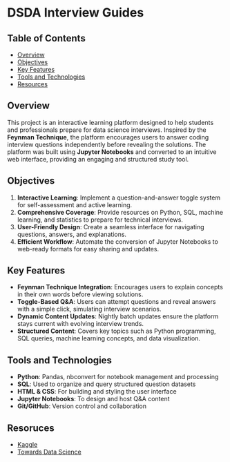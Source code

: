 # DSDA Interview Guides

## Table of Contents
- [Overview](#overview)
- [Objectives](#objectives)
- [Key Features](#key-features)
- [Tools and Technologies](#tools-and-technologies)
- [Resources](#resources)

## Overview
This project is an interactive learning platform designed to help students and professionals prepare for data science interviews. Inspired by the **Feynman Technique**, the platform encourages users to answer coding interview questions independently before revealing the solutions. The platform was built using **Jupyter Notebooks** and converted to an intuitive web interface, providing an engaging and structured study tool.

## Objectives
1. **Interactive Learning**: Implement a question-and-answer toggle system for self-assessment and active learning.
2. **Comprehensive Coverage**: Provide resources on Python, SQL, machine learning, and statistics to prepare for technical interviews.
3. **User-Friendly Design**: Create a seamless interface for navigating questions, answers, and explanations.
4. **Efficient Workflow**: Automate the conversion of Jupyter Notebooks to web-ready formats for easy sharing and updates.

## Key Features
- **Feynman Technique Integration**: Encourages users to explain concepts in their own words before viewing solutions.
- **Toggle-Based Q&A**: Users can attempt questions and reveal answers with a simple click, simulating interview scenarios.
- **Dynamic Content Updates**: Nightly batch updates ensure the platform stays current with evolving interview trends.
- **Structured Content**: Covers key topics such as Python programming, SQL queries, machine learning concepts, and data visualization.

## Tools and Technologies
- **Python**: Pandas, nbconvert for notebook management and processing
- **SQL**: Used to organize and query structured question datasets
- **HTML & CSS**: For building and styling the user interface
- **Jupyter Notebooks**: To design and host Q&A content
- **Git/GitHub**: Version control and collaboration

## Resoruces
- [Kaggle](https://www.kaggle.com/)
- [Towards Data Science](https://towardsdatascience.com/)
